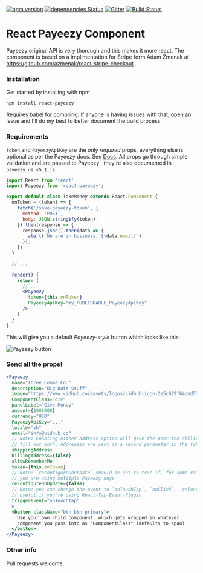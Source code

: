 [![npm version](https://badge.fury.io/js/react-payeezy.svg)](http://badge.fury.io/js/react-payeezy)
[![dependencies Status](https://david-dm.org/thomasvincent/react-Payeezy/status.svg)](https://david-dm.org/thomasvincent/react-Payeezy)
[![Gitter](https://img.shields.io/gitter/room/nwjs/nw.js.svg)](https://gitter.im/thomasvincent/react-payeezy)
[![Build Status](https://travis-ci.org/thomasvincent/react-payeezy.svg?branch=master)](https://travis-ci.org/thomasvincent/react-payeezy)
# React Payeezy Component
Payeezy original API is very thorough and this makes it more react. The component is based on a implimentation for Stripe form Adam Zmenak at https://github.com/azmenak/react-stripe-checkout . 

### Installation

Get started by installing with npm

    npm install react-payeezy

Requires babel for compiling. If anyone is having issues with that,
open an issue and I'll do my best to better document the build process.

### Requirements

`token` and `PayeezyApiKey` are the only *required* props,
everything else is optional as per the Payeezy docs. See [
Docs](https://developer.payeezy.com/apis/payeezy-api). All props
go through simple validation and are passed to Payeezy , they're
also documented in `payeezy_us_v5.1.js`.

```jsx
import React from 'react'
import Payeezy from 'react-payeezy';

export default class TakeMoney extends React.Component {
  onToken = (token) => {
    fetch('/save-payeezy-token', {
      method: 'POST',
      body: JSON.stringify(token),
    }).then(response => {
      response.json().then(data => {
        alert(`We are in business, ${data.email}`);
      });
    });
  }

  // ...

  render() {
    return (
      // ...
      <Payeezy
        token={this.onToken}
        PayeezyApiKey="my_PUBLISHABLE_PayeezyApiKey"
      />
    )
  }
}
```

This will give you a default *Payeezy-style* button which looks like this:

![Payeezy  button](https://www.dropbox.com/s/tuwlslyrxubgc49/Screenshot%202016-08-05%2011.53.37.png?dl=1)

### Send all the props!

```jsx
<Payeezy
  name="Three Comma Co."
  description="Big Data Stuff"
  image="https://www.vidhub.co/assets/logos/vidhub-icon-2e5c629f64ced5598a56387d4e3d0c7c.png"
  ComponentClass="div"
  panelLabel="Give Money"
  amount={1000000}
  currency="USD"
  PayeezyApiKey="..."
  locale="zh"
  email="info@vidhub.co"
  // Note: Enabling either address option will give the user the ability to
  // fill out both. Addresses are sent as a second parameter in the token callback.
  shippingAddress
  billingAddress={false}
  allowRememberMe
  token={this.onToken}
  // Note: `reconfigureOnUpdate` should be set to true if, for some reason
  // you are using multiple Payeezy keys
  reconfigureOnUpdate={false}
  // Note: you can change the event to `onTouchTap`, `onClick`, `onTouchStart`
  // useful if you're using React-Tap-Event-Plugin
  triggerEvent="onTouchTap"
  >
  <button className="btn btn-primary">
    Use your own child component, which gets wrapped in whatever
    component you pass into as "ComponentClass" (defaults to span)
  </button>
</Payeezy>
```

### Other info
Pull requests welcome
